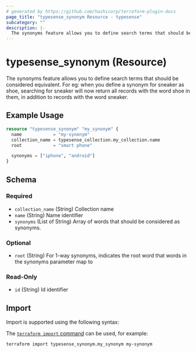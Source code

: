 ```yaml
---
# generated by https://github.com/hashicorp/terraform-plugin-docs
page_title: "typesense_synonym Resource - typesense"
subcategory: ""
description: |-
  The synonyms feature allows you to define search terms that should be considered equivalent. For eg: when you define a synonym for sneaker as shoe, searching for sneaker will now return all records with the word shoe in them, in addition to records with the word sneaker.
---
```


# typesense_synonym (Resource)

The synonyms feature allows you to define search terms that should be considered equivalent. For eg: when you define a synonym for sneaker as shoe, searching for sneaker will now return all records with the word shoe in them, in addition to records with the word sneaker.

## Example Usage

```terraform
resource "typesense_synonym" "my_synonym" {
  name            = "my-synonym"
  collection_name = typesense_collection.my_collection.name
  root            = "smart phone"

  synonyms = ["iphone", "android"]
}
```

<!-- schema generated by tfplugindocs -->
## Schema

### Required

- `collection_name` (String) Collection name
- `name` (String) Name identifier
- `synonyms` (List of String) Array of words that should be considered as synonyms.

### Optional

- `root` (String) For 1-way synonyms, indicates the root word that words in the synonyms parameter map to

### Read-Only

- `id` (String) Id identifier

## Import

Import is supported using the following syntax:

The [`terraform import` command](https://developer.hashicorp.com/terraform/cli/commands/import) can be used, for example:

```shell
terraform import typesense_synonym.my_synonym my-synonym
```
